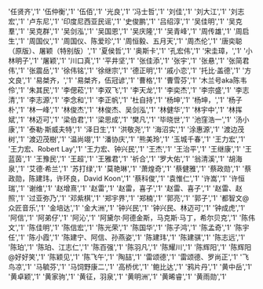 '任贤齐','1'
'伍仲衡','1'
'伍佰','1'
'光良','1'
'冯士哲','1'
'刘佳','1'
'刘大江','1'
'刘志宏','1'
'卢东尼','1'
'印度尼西亚民谣','1'
'史俊鹏','1'
'吕绍淳','1'
'吴佳明','1'
'吴克羣','1'
'吴克群','1'
'吴剑泓','1'
'吴国恩','1'
'吴庆隆','1'
'吴青峰','1'
'周传雄','1'
'周启生','1'
'周国仪','1'
'周国仪、陈爱珍','1'
'周恒毅、五月天','1'
'周杰伦','1'
'唐奕聪 （原版）、屠颖（特别版）','1'
'夏侯哲','1'
'奥斯卡','1'
'孔宏伟','1'
'宋圭璋，','1'
'小林明子','1'
'屠颖','1'
'川口真','1'
'平井坚','1'
'张佳添','1'
'张宇','1'
'张悬','1'
'张简君伟','1'
'张震岳','1'
'徐伟铭','1'
'徐继宗','1'
'德正明','1'
'戚小恋','1'
'托比·盖德','1'
'方文良','1'
'易桀齐，','1'
'易桀齐，伍冠谚','1'
'曹格','1'
'曹雪芬','1'
'木兰号aka陈韦伶','1'
'朱其民','1'
'李偲菘','1'
'李双飞','1'
'李天龙','1'
'李奕杰','1'
'李宗盛','1'
'李志清','1'
'李志源','1'
'李念和','1'
'李正帆','1'
'杜自持','1'
'杨坤','1'
'杨坤，','1'
'杨子朴','1'
'林一峰','1'
'林俊杰','1'
'林俊杰、吴剑泓','1'
'林健华','1'
'林宇中','1'
'林挥斌','1'
'林迈可','1'
'梁伯君','1'
'梁思成','1'
'樊凡','1'
'毕晓世','1'
'池窪浩一','1'
'汤小康','1'
'泰勒·斯威夫特','1'
'泽日生','1'
'洪敬尧','1'
'海沼实','1'
'涂惠源','1'
'渡边茂树','1'
'渡辺茂樹','1'
'温尚翊','1'
'潘协庆','1'
'熊美玲','1'
'玉城千春','1'
'王力宏','1'
'王力宏、Robert Lay','1'
'王力宏、钟兴民','1'
'王杰','1'
'王治平','1'
'王继康','1'
'王蓝茵','1'
'王豫民','1'
'王超','1'
'王雅君','1'
'祈合','1'
'罗大佑','1'
'翁清溪','1'
'胡海泉','1'
'艾德·希兰','1'
'苏打绿','1'
'莫艳琳','1'
'萧煌奇','1'
'蔡健雅','1'
'蔡政勋','1'
'蔡政勋，陈建玮，许环良，David Koon','1'
'蔡科俊','1'
'袁惟仁','1'
'许嵩','1'
'许恒瑞','1'
'谢维','1'
'赵增熹','1'
'赵雷','1'
'赵雷，喜子','1'
'赵雷、喜子','1'
'赵雷、赵照','1'
'过亚弥乃','1'
'邓紫棋','1'
'郑宇界','1'
'郑楠','1'
'郭亮','1'
'郭子','1'
'都智文@众匠音乐','1'
'金培达','1'
'金大洲','1'
'钟兴民','1'
'钟兴民、林迈可','1'
'钟成虎','1'
'阿信','1'
'阿弟仔','1'
'阿沁','1'
'阿黛尔·阿德金斯，马克斯·马丁，希尔贝克','1'
'陈伟文','1'
'陈佳明','1'
'陈信宏','1'
'陈光荣','1'
'陈国华','1'
'陈子鸿','1'
'陈孟奇','1'
'陈宇任','1'
'陈小霞','1'
'陈建宁、阿信、孙燕姿','1'
'陈建玮','1'
'陈建骐','1'
'陈志远','1'
'陈珀','1'
'陈珀、江志仁','1'
'陈百强','1'
'陈羽凡','1'
'陈耀川','1'
'陈辉阳','1'
'陈辉阳@好好笑','1'
'陈颖见','1'
'陈飞午','1'
'陶喆','1'
'雷颂德','1'
'雷颂德、罗尚正','1'
'飞鸟凉','1'
'马毓芬','1'
'马饲野康二','1'
'高桥优','1'
'鲍比达','1'
'鸦片丹','1'
'黄中岳','1'
'黄卓颖','1'
'黄家驹','1'
'黄征，羽泉','1'
'黄明洲','1'
'黄晞睿','1'
'黄雨勋','1'
